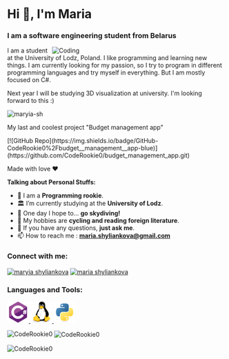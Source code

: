 <h1 align="left">Hi 👋, I'm Maria</h1>
<h3 align="left">I am a software engineering student from Belarus</h3>
<img align="right" alt="Coding" width="400" src="https://user-images.githubusercontent.com/73159092/106097036-9e8f2980-615c-11eb-9860-5aa437be7fc9.gif">

I am a student at the University of Lodz, Poland. I like programming and learning new things. I am currently looking for my passion, so I try to program in different programming languages ​​and try myself in everything. But I am mostly focused on C#.
<p align="left">Next year I will be studying 3D visualization at university. I'm looking forward to this :)

<p align="left"> <img src="https://komarev.com/ghpvc/?username=maryia-sh&label=Profile%20views&color=0e75b6&style=flat" alt="maryia-sh" /> </p>

<p>My last and coolest project "Budget management app"</p>
[![GitHub Repo](https://img.shields.io/badge/GitHub-CodeRookie0%2Fbudget__management__app-blue)](https://github.com/CodeRookie0/budget_management_app.git)
<p>Made with love ❤️</p>

**Talking about Personal Stuffs:**

- 🔭 I am a **Programming rookie**.
- 🏛 I’m currently studying at the **University of Lodz**.
- 🤔 One day I hope to...
          **go skydiving!**  
- 🤔 My hobbies are **cycling and reading foreign literature**.
- 💬 If you have any questions, **just ask me**.
- 📫 How to reach me : **maria.shyliankova@gmail.com**

<h3 align="left">Connect with me:</h3>
<p align="left">
<a href="https://linkedin.com/in/maryia shyliankova" target="blank"><img align="center" src="https://raw.githubusercontent.com/rahuldkjain/github-profile-readme-generator/master/src/images/icons/Social/linked-in-alt.svg" alt="maryia shyliankova" height="40" width="50" /></a>
<a href="https://fb.com/maria shyliankova" target="blank"><img align="center" src="https://raw.githubusercontent.com/rahuldkjain/github-profile-readme-generator/master/src/images/icons/Social/facebook.svg" alt="maria shyliankova" height="40" width="50" /></a>
</p>

<h3 align="left">Languages and Tools:</h3>
<p align="left"> <a href="https://www.w3schools.com/cs/" target="_blank" rel="noreferrer"> <img src="https://raw.githubusercontent.com/devicons/devicon/master/icons/csharp/csharp-original.svg" alt="csharp" width="50" height="50"/> </a> <a href="https://www.linux.org/" target="_blank" rel="noreferrer"> <img src="https://raw.githubusercontent.com/devicons/devicon/master/icons/linux/linux-original.svg" alt="linux" width="50" height="50"/> </a> <a href="https://www.python.org" target="_blank" rel="noreferrer"> <img src="https://raw.githubusercontent.com/devicons/devicon/master/icons/python/python-original.svg" alt="python" width="50" height="50"/> </a> </p>

<p><img align="left" src="https://github-readme-stats.vercel.app/api/top-langs?username=CodeRookie0&show_icons=true&locale=en&layout=compact" alt="CodeRookie0" /></p>

<p>&nbsp;<img align="center" src="https://github-readme-stats.vercel.app/api?username=CodeRookie0&show_icons=true&locale=en" alt="CodeRookie0" /></p>

<p><img align="center" src="https://github-readme-streak-stats.herokuapp.com/?user=CodeRookie0&" alt="CodeRookie0" /></p>

